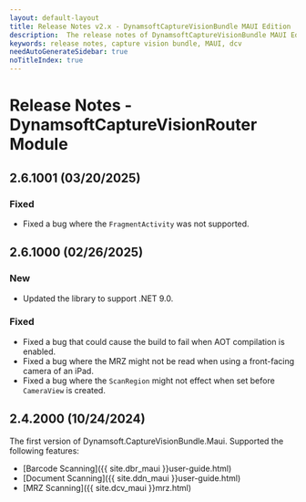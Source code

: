 ```yaml
---
layout: default-layout
title: Release Notes v2.x - DynamsoftCaptureVisionBundle MAUI Edition
description:  The release notes of DynamsoftCaptureVisionBundle MAUI Edition v2.x.
keywords: release notes, capture vision bundle, MAUI, dcv
needAutoGenerateSidebar: true
noTitleIndex: true
---
```


# Release Notes - DynamsoftCaptureVisionRouter Module

## 2.6.1001 (03/20/2025)

### Fixed

- Fixed a bug where the `FragmentActivity` was not supported.

## 2.6.1000 (02/26/2025)

### New

- Updated the library to support .NET 9.0.

### Fixed

- Fixed a bug that could cause the build to fail when AOT compilation is enabled.
- Fixed a bug where the MRZ might not be read when using a front-facing camera of an iPad.
- Fixed a bug where the `ScanRegion` might not effect when set before `CameraView` is created.

## 2.4.2000 (10/24/2024)

The first version of Dynamsoft.CaptureVisionBundle.Maui. Supported the following features:

- [Barcode Scanning]({{ site.dbr_maui }}user-guide.html)
- [Document Scanning]({{ site.ddn_maui }}user-guide.html)
- [MRZ Scanning]({{ site.dcv_maui }}mrz.html)
